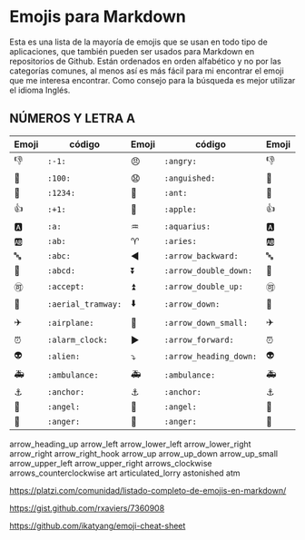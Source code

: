 # Emojis para Markdown

Esta es una lista de la mayoría de emojis que se usan en todo tipo de aplicaciones, que también pueden ser usados para Markdown en repositorios de Github. Están ordenados en orden alfabético y no por las categorías comunes, al menos así es más fácil para mi encontrar el emoji que me interesa encontrar. Como consejo para la búsqueda es mejor utilizar el idioma Inglés.

## NÚMEROS Y LETRA A

| Emoji  | código | Emoji  | código | Emoji  | código |
| ------------- | ------------- | ------------- | ------------- | ------------- | ------------- |
| :-1:  | `:-1:`  | :angry:  | `:angry:`  | :-1:  | `:-1:`  |
| :100:  | `:100:`  | :anguished:  | `:anguished:`  | :100:  | `:100:`  |
| :1234:  | `:1234:` | :ant:  | `:ant:` | :1234:  | `:1234:` |
| :+1: | `:+1:` | :apple: | `:apple:` | :+1: | `:+1:` |
| :a:  | `:a:`  | :aquarius:  | `:aquarius:`  | :a:  | `:a:`  |
| :ab:  | `:ab:`  | :aries:  | `:aries:`  | :ab:  | `:ab:`  |
| :abc:  | `:abc:`  | :arrow_backward:  | `:arrow_backward:`  | :abc:  | `:abc:`  |
| :abcd:  | `:abcd:`  | :arrow_double_down:  | `:arrow_double_down:`  | :abcd:  | `:abcd:`  |
| :accept:  | `:accept:`  | :arrow_double_up:  | `:arrow_double_up:`  | :accept:  | `:accept:`  |
| :aerial_tramway:  | `:aerial_tramway:` | :arrow_down:  | `:arrow_down:` | :aerial_tramway:  | `:aerial_tramway:` |
| :airplane: | `:airplane:` | :arrow_down_small: | `:arrow_down_small:` | :airplane: | `:airplane:` |
| :alarm_clock:  | `:alarm_clock:`  | :arrow_forward:  | `:arrow_forward:`  | :alarm_clock:  | `:alarm_clock:`  |
| :alien:  | `:alien:`  | :arrow_heading_down:  | `:arrow_heading_down:`  | :alien:  | `:alien:`  |
| :ambulance:  | `:ambulance:`  | :ambulance:  | `:ambulance:`  | :ambulance:  | `:ambulance:`  |
| :anchor:  | `:anchor:`  | :anchor:  | `:anchor:`  | :anchor:  | `:anchor:`  |
| :angel:  | `:angel:`  | :angel:  | `:angel:`  | :angel:  | `:angel:`  |
| :anger:  | `:anger:`  | :anger:  | `:anger:`  | :anger:  | `:anger:`  |






arrow_heading_up
arrow_left
arrow_lower_left
arrow_lower_right
arrow_right
arrow_right_hook
arrow_up
arrow_up_down
arrow_up_small
arrow_upper_left
arrow_upper_right
arrows_clockwise
arrows_counterclockwise
art
articulated_lorry
astonished
atm

https://platzi.com/comunidad/listado-completo-de-emojis-en-markdown/

https://gist.github.com/rxaviers/7360908

https://github.com/ikatyang/emoji-cheat-sheet
